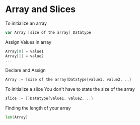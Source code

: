 # Array and Slices

To initialize an array

```go
var Array [size of the array] Datatype
```

Assign Values in array
```go
Array[0] = value1
Array[1] = value2
...
```

Declare and Assign
```go
Array := [size of the array]Datatype{value1, value2, ..}
```

To initialize a slice
You don't have to state the size of the array

```go
slice := []Datatype{value1, value2, ..}
```

Finding the length of your array

```go
len(Array)
```